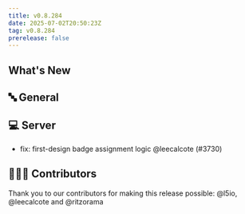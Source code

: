 ```yaml
---
title: v0.8.284
date: 2025-07-02T20:50:23Z
tag: v0.8.284
prerelease: false
---
```


## What's New
## 🔤 General
## 💻 Server

- fix: first-design badge assignment logic @leecalcote (#3730)

## 👨🏽‍💻 Contributors

Thank you to our contributors for making this release possible:
@l5io, @leecalcote and @ritzorama

